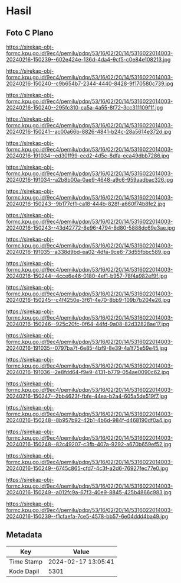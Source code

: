 # Hasil

## Foto C Plano

https://sirekap-obj-formc.kpu.go.id/9ec4/pemilu/pdpr/53/16/02/20/14/5316022014003-20240216-150239--602e424e-136d-4da4-9cf5-c0e84e108213.jpg

https://sirekap-obj-formc.kpu.go.id/9ec4/pemilu/pdpr/53/16/02/20/14/5316022014003-20240216-150240--c9b654b7-2344-4440-8428-9f170580c739.jpg

https://sirekap-obj-formc.kpu.go.id/9ec4/pemilu/pdpr/53/16/02/20/14/5316022014003-20240216-150240--295fc310-ca5a-4a55-8f72-3cc311109f1f.jpg

https://sirekap-obj-formc.kpu.go.id/9ec4/pemilu/pdpr/53/16/02/20/14/5316022014003-20240216-150241--ac00a66b-8826-4841-b24c-28a5614e372d.jpg

https://sirekap-obj-formc.kpu.go.id/9ec4/pemilu/pdpr/53/16/02/20/14/5316022014003-20240216-191034--ed30ff99-ecd2-4d5c-8dfa-eca49dbb7286.jpg

https://sirekap-obj-formc.kpu.go.id/9ec4/pemilu/pdpr/53/16/02/20/14/5316022014003-20240216-191034--a2b8b00a-0ae9-4648-a9c6-959aadbac326.jpg

https://sirekap-obj-formc.kpu.go.id/9ec4/pemilu/pdpr/53/16/02/20/14/5316022014003-20240216-150243--9b177cf1-ca18-444b-828f-a660f74b8fe2.jpg

https://sirekap-obj-formc.kpu.go.id/9ec4/pemilu/pdpr/53/16/02/20/14/5316022014003-20240216-150243--43d42772-8e96-4794-8d80-5888dc69e3ae.jpg

https://sirekap-obj-formc.kpu.go.id/9ec4/pemilu/pdpr/53/16/02/20/14/5316022014003-20240216-191035--a338d9bd-ea02-4dfa-9ce6-73d55fbbc589.jpg

https://sirekap-obj-formc.kpu.go.id/9ec4/pemilu/pdpr/53/16/02/20/14/5316022014003-20240216-150244--4cce6e46-0180-4ef1-b957-78f4a982ef9f.jpg

https://sirekap-obj-formc.kpu.go.id/9ec4/pemilu/pdpr/53/16/02/20/14/5316022014003-20240216-150245--c4f4250e-3f61-4e70-8bb9-109b7b204e26.jpg

https://sirekap-obj-formc.kpu.go.id/9ec4/pemilu/pdpr/53/16/02/20/14/5316022014003-20240216-150246--925c20fc-0f64-44fd-9a08-82d32828ae17.jpg

https://sirekap-obj-formc.kpu.go.id/9ec4/pemilu/pdpr/53/16/02/20/14/5316022014003-20240216-191035--0797ba7f-6e85-4bf9-8e39-4a1f75e59e45.jpg

https://sirekap-obj-formc.kpu.go.id/9ec4/pemilu/pdpr/53/16/02/20/14/5316022014003-20240216-191036--2e8fdd64-f9e9-4131-b779-054ae0090c62.jpg

https://sirekap-obj-formc.kpu.go.id/9ec4/pemilu/pdpr/53/16/02/20/14/5316022014003-20240216-150247--2bb4623f-fbfe-44ea-b2a4-605a5de519f7.jpg

https://sirekap-obj-formc.kpu.go.id/9ec4/pemilu/pdpr/53/16/02/20/14/5316022014003-20240216-150248--8b957b92-42b1-4b6d-984f-d468190df0a4.jpg

https://sirekap-obj-formc.kpu.go.id/9ec4/pemilu/pdpr/53/16/02/20/14/5316022014003-20240216-150248--82c49207-c3fb-407a-9292-a670b659ef52.jpg

https://sirekap-obj-formc.kpu.go.id/9ec4/pemilu/pdpr/53/16/02/20/14/5316022014003-20240216-150249--6745c865-cfd7-4c3f-a2d6-76927fec77e0.jpg

https://sirekap-obj-formc.kpu.go.id/9ec4/pemilu/pdpr/53/16/02/20/14/5316022014003-20240216-150249--a012fc9a-67f3-40e9-8845-425b4866c983.jpg

https://sirekap-obj-formc.kpu.go.id/9ec4/pemilu/pdpr/53/16/02/20/14/5316022014003-20240216-150239--f1cfaefa-7ce5-4578-bb57-6e04ddd4ba49.jpg


## Metadata

| Key        | Value               |
| ---------- | ------------------- |
| Time Stamp | 2024-02-17 13:05:41 |
| Kode Dapil | 5301                |



